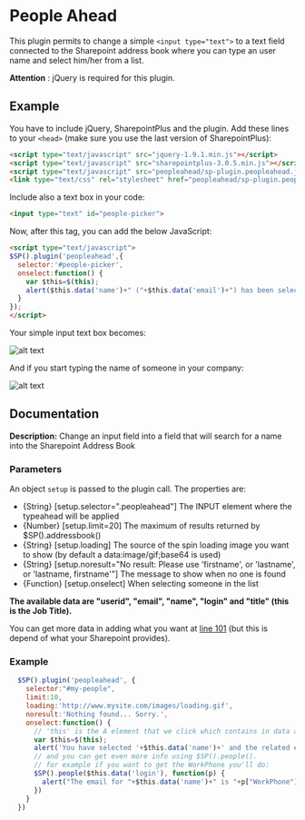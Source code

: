 People Ahead
============

This plugin permits to change a simple `<input type="text">` to a text field connected to the Sharepoint address book where you can type an user name and select him/her from a list.

**Attention** : jQuery is required for this plugin.

Example
-------

You have to include jQuery, SharepointPlus and the plugin. Add these lines to your `<head>` (make sure you use the last version of SharepointPlus):
````html
<script type="text/javascript" src="jquery-1.9.1.min.js"></script>
<script type="text/javascript" src="sharepointplus-3.0.5.min.js"></script>
<script type="text/javascript" src="peopleahead/sp-plugin.peopleahead.js"></script>
<link type="text/css" rel="stylesheet" href="peopleahead/sp-plugin.peopleahead.css">
````

Include also a text box in your code:
````html
<input type="text" id="people-picker">
````

Now, after this tag, you can add the below JavaScript:

````html
<script type="text/javascript">
$SP().plugin('peopleahead',{
  selector:'#people-picker',
  onselect:function() {
    var $this=$(this);
    alert($this.data('name')+" ("+$this.data('email')+") has been selected");
  }
});
</script>
````


Your simple input text box becomes:

![alt text](https://raw.github.com/Aymkdn/SharepointPlus/master/plugins/peopleahead/example/_1.png "Textbox")

And if you start typing the name of someone in your company:

![alt text](https://raw.github.com/Aymkdn/SharepointPlus/master/plugins/peopleahead/example/_2.png "Textbox")

Documentation
-------------

**Description:** Change an input field into a field that will search for a name into the Sharepoint Address Book

### Parameters

An object `setup` is passed to the plugin call.
The properties are:
* {String} [setup.selector=".peopleahead"] The INPUT element where the typeahead will be applied
* {Number} [setup.limit=20] The maximum of results returned by $SP().addressbook()
* {String} [setup.loading] The source of the spin loading image you want to show (by default a data:image/gif;base64 is used)
* {String} [setup.noresult="No result: Please use 'firstname', or 'lastname', or 'lastname, firstname'"] The message to show when no one is found
* {Function} [setup.onselect] When selecting someone in the list

**The available data are "userid", "email", "name", "login" and "title" (this is the Job Title).**

You can get more data in adding what you want at [line 101](https://github.com/Aymkdn/SharepointPlus/blob/master/plugins/peopleahead/sp-plugin.peopleahead.js#L101) (but this is depend of what your Sharepoint provides).

### Example

````javascript
  $SP().plugin('peopleahead', {
    selector:"#my-people",
    limit:10,
    loading:'http://www.mysite.com/images/loading.gif',
    noresult:'Nothing found... Sorry.',
    onselect:function() {
      // 'this' is the A element that we click which contains in data attribute the "userid", "email", "name", "login" and "title"
      var $this=$(this);
      alert('You have selected '+$this.data('name')+' and the related email is '+$this.data('email'));
      // and you can get even more info using $SP().people().
      // for example if you want to get the WorkPhone you'll do:
      $SP().people($this.data('login'), function(p) {
        alert("The email for "+$this.data('name')+" is "+p["WorkPhone"])
      })
    }
  })
````
